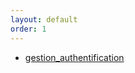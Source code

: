 ```yaml
---
layout: default
order: 1
---
```



- [gestion_authentification](/prototype/rapports/gestion_authentification/)